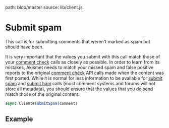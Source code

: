 path: blob/master
source: lib/client.js

# Submit spam
This call is for submitting comments that weren't marked as spam but should have been.

It is very important that the values you submit with this call match those of your [comment check](comment-check.md) calls as closely as possible. In order to learn from its mistakes, Akismet needs to match your missed spam and false positive reports to the original [comment check](comment-check.md) API calls made when the content was first posted. While it is normal for less information to be available for [submit spam](submit-spam.md) and [submit ham](submit-ham.md) calls (most comment systems and forums will not store all metadata), you should ensure that the values that you do send match those of the original content.

```javascript
async Client#submitSpam(comment)
```

## Example
